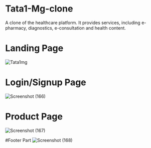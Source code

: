 # Tata1-Mg-clone
A clone of the healthcare platform. It provides services, including e-pharmacy, diagnostics, e-consultation and health content. 
# Landing Page
![Tata1mg](https://user-images.githubusercontent.com/101625055/200112018-2f7cec10-5dcc-4539-b89e-8070c954d3bc.png)

# Login/Signup Page

![Screenshot (166)](https://user-images.githubusercontent.com/101625055/205666000-cfe72469-3acf-40a8-9f67-720831c81854.png)

# Product Page

![Screenshot (167)](https://user-images.githubusercontent.com/101625055/205666212-c0a17f34-570f-4b05-9dd3-c9d1f90781a5.png)

#Footer Part
![Screenshot (168)](https://user-images.githubusercontent.com/101625055/205666314-edf45b68-26fe-4426-85e3-ac74e0e7d3cf.png)
